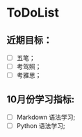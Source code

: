 # ToDoList


## 近期目标：
- [ ] 五笔；
- [ ] 考驾照；
- [ ] 考雅思；

## 10月份学习指标:
- [ ] Markdown 语法学习;
- [ ] Python 语法学习;
